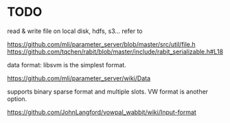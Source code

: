 # TODO

read & write file on local disk, hdfs, s3... refer to

https://github.com/mli/parameter_server/blob/master/src/util/file.h
https://github.com/tqchen/rabit/blob/master/include/rabit_serializable.h#L18

data format: libsvm is the simplest format.

https://github.com/mli/parameter_server/wiki/Data

supports binary sparse format and multiple slots. VW format is another option.

https://github.com/JohnLangford/vowpal_wabbit/wiki/Input-format
